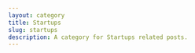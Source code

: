 ```yaml
---
layout: category
title: Startups
slug: startups
description: A category for Startups related posts.
---
```

